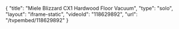 {
    "title": "Miele Blizzard CX1 Hardwood Floor Vacuum",
    "type": "solo",
    "layout": "iframe-static",
    "videoId": "118629892",
    "url": "\/tvpembed\/118629892"
}